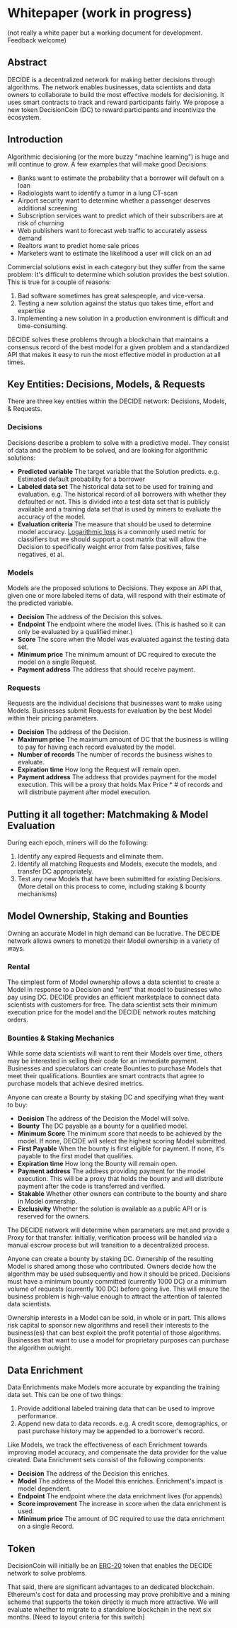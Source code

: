 # Whitepaper (work in progress)
(not really a white paper but a working document for development. Feedback welcome)

## Abstract
DECIDE is a decentralized network for making better decisions through algorithms. The network enables businesses, data scientists and data owners to collaborate to build the most effective models for decisioning. It uses smart contracts to track and reward participants fairly. We propose a new token DecisionCoin (DC) to reward participants and incentivize the ecosystem.   

## Introduction

Algorithmic decisioning (or the more buzzy "machine learning") is huge and will continue to grow. A few examples that will make good Decisions: 
 
* Banks want to estimate the probability that a borrower will default on a loan
* Radiologists want to identify a tumor in a lung CT-scan
* Airport security want to determine whether a passenger deserves additional screening
* Subscription services want to predict which of their subscribers are at risk of churning
* Web publishers want to forecast web traffic to accurately assess demand
* Realtors want to predict home sale prices
* Marketers want to estimate the likelihood a user will click on an ad

Commercial solutions exist in each category but they suffer from the same problem: it's difficult to determine which solution provides the best solution. This is true for a couple of reasons:

1. Bad software sometimes has great salespeople, and vice-versa.
2. Testing a new solution against the status quo takes time, effort and expertise
3. Implementing a new solution in a production environment is difficult and time-consuming. 
 
DECIDE solves these problems through a blockchain that maintains a consensus record of the best model for a given problem and a standardized API that makes it easy to run the most effective model in production at all times.   

## Key Entities: Decisions, Models, & Requests

There are three key entities within the DECIDE network: Decisions, Models, & Requests.  

### Decisions
Decisions describe a problem to solve with a predictive model. They consist of data and the problem to be solved, and are looking for algorithmic solutions: 

* **Predicted variable** The target variable that the Solution predicts. e.g. Estimated default probability for a borrower
* **Labeled data set** The historical data set to be used for training and evaluation. e.g. The historical record of all borrowers with whether they defaulted or not. This is divided into a test data set that is publicly available and a training data set that is used by miners to evaluate the accuracy of the model. 
* **Evaluation criteria** The measure that should be used to determine model accuracy. [Logarithmic loss](http://scikit-learn.org/stable/modules/generated/sklearn.metrics.log_loss.html) is a commonly used metric for classifiers but we should support a cost matrix that will allow the Decision to specifically weight error from false positives, false negatives, et al.  

### Models 
Models are the proposed solutions to Decisions. They expose an API that, given one or more labeled items of data, will respond with their estimate of the predicted variable. 
 
* **Decision** The address of the Decision this solves. 
* **Endpoint** The endpoint where the model lives. (This is hashed so it can only be evaluated by a qualified miner.) 
* **Score** The score when the Model was evaluated against the testing data set.   
* **Minimum price** The minimum amount of DC required to execute the model on a single Request.  
* **Payment address** The address that should receive payment. 

### Requests
Requests are the individual decisions that businesses want to make using Models. Businesses submit Requests for evaluation by the best Model within their pricing parameters. 

* **Decision**  The address of the Decision.
* **Maximum price** The maximum amount of DC that the business is willing to pay for having each record evaluated by the model. 
* **Number of records** The number of records the business wishes to evaluate. 
* **Expiration time** How long the Request will remain open. 
* **Payment address** The address that provides payment for the model execution. This will be a proxy that holds Max Price * # of records and will distribute payment after model execution. 

## Putting it all together: Matchmaking & Model Evaluation
During each epoch, miners will do the following: 

1. Identify any expired Requests and eliminate them. 
2. Identify all matching Requests and Models, execute the models, and transfer DC appropriately. 
3. Test any new Models that have been submitted for existing Decisions. (More detail on this process to come, including staking & bounty mechanisms)

## Model Ownership, Staking and Bounties 

Owning an accurate Model in high demand can be lucrative. The DECIDE network allows owners to monetize their Model ownership in a variety of ways.  

### Rental

The simplest form of Model ownership allows a data scientist to create a Model in response to a Decision and "rent" that model to businesses who pay using DC. DECIDE provides an efficient marketplace to connect data scientists with customers for free. The data scientist sets their minimum execution price for the model and the DECIDE network routes matching orders.    

### Bounties & Staking Mechanics

While some data scientists will want to rent their Models over time, others may be interested in selling their code for an immediate payment. Businesses and speculators can create Bounties to purchase Models that meet their qualifications. Bounties are smart contracts that agree to purchase models that achieve desired metrics.    

Anyone can create a Bounty by staking DC and specifying what they want to buy:

* **Decision**  The address of the Decision the Model will solve.
* **Bounty** The DC payable as a bounty for a qualified model.  
* **Minimum Score** The minimum score that needs to be achieved by the model. If none, DECIDE will select the highest scoring Model submitted.  
* **First Payable** When the bounty is first eligible for payment. If none, it's payable to the first model that qualifies.  
* **Expiration time** How long the Bounty will remain open. 
* **Payment address** The address providing payment for the model execution. This will be a proxy that holds the bounty and will distribute payment after the code is transferred and verified. 
* **Stakable** Whether other owners can contribute to the bounty and share in Model ownership.   
* **Exclusivity** Whether the solution is available as a public API or is reserved for the owners.

The DECIDE network will determine when parameters are met and provide a Proxy for that transfer. Initially, verification process will be handled via a manual escrow process but will transition to a decentralized process. 

Anyone can create a bounty by staking DC. Ownership of the resulting Model is shared among those who contributed. Owners decide how the algorithm may be used subsequently and how it should be priced.  Decisions must have a minimum bounty committed (currently 1000 DC) or a minimum volume of requests (currently 100 DC) before going live. This will ensure the business problem is high-value enough to attract the attention of talented data scientists.

Ownership interests in a Model can be sold, in whole or in part. This allows risk capital to sponsor new algorithms and resell their interests to the business(es) that can best exploit the profit potential of those algorithms. Businesses that want to use a model for proprietary purposes can purchase the algorithm outright. 

## Data Enrichment
Data Enrichments make Models more accurate by expanding the training data set. This can be one of two things: 

1. Provide additional labeled training data that can be used to improve performance.
2. Append new data to data records. e.g. A credit score, demographics, or past purchase history may be appended to a borrower's record. 
 
Like Models, we track the effectiveness of each Enrichment towards improving model accuracy, and compensate the data provider for the value created. Data Enrichment sets consist of the following components:  

* **Decision** The address of the Decision this enriches. 
* **Model** The address of the Model this enriches. Enrichment's impact is model dependent.
* **Endpoint** The endpoint where the data enrichment lives (for appends)
* **Score improvement** The increase in score when the data enrichment is used. 
* **Minimum price** The amount of DC required to use the data enrichment on a single Record.  

## Token

DecisionCoin will initially be an [ERC-20](https://github.com/ethereum/EIPs/blob/master/EIPS/eip-20-token-standard.md) token that enables the DECIDE network to solve problems.

That said, there are significant advantages to an dedicated blockchain. Ethereum's cost for data and processing may prove prohibitive and a mining scheme that supports the token directly is much more attractive. We will evaluate whether to migrate to a standalone blockchain in the next six months. [Need to layout criteria for this switch] 
